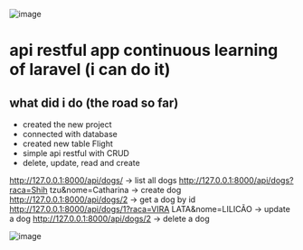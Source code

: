 ![image](https://github.com/user-attachments/assets/df599d30-9109-4612-8357-59c9cfdb1cc1)

# api restful app continuous learning of laravel (i can do it)
## what did i do (the road so far)
* created the new project
* connected with database
* created new table Flight
* simple api restful with CRUD
* delete, update, read and create

http://127.0.0.1:8000/api/dogs/ -> list all dogs
http://127.0.0.1:8000/api/dogs?raca=Shih tzu&nome=Catharina -> create dog
http://127.0.0.1:8000/api/dogs/2 -> get a dog by id
http://127.0.0.1:8000/api/dogs/1?raca=VIRA LATA&nome=LILICÃO -> update a dog
http://127.0.0.1:8000/api/dogs/2 -> delete a dog

![image](https://github.com/user-attachments/assets/be7293ab-fd0d-47da-b160-14489caaa5a2)
